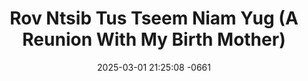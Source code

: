 ---
layout: movie-video-data
date: 2025-03-01 21:25:08 -0661
categories: movie

# Site Attributes
title: "Rov Ntsib Tus Tseem Niam Yug (A Reunion With My Birth Mother)"
permalink: "/movie/Rov_Ntsib_Tus_Tseem_Niam_Yug_(A_Reunion_With_My_Birth_Mother)"

# Movie Attributes
synopsis: "Rov ntsib tus tseem niam yug yog peb Hmoob ib zai veeb vam uas tau tshwm sim los ntawm ib tsev neeg Hmoob uas tau khiav tsov rog tawm hauv tebchaws Lostsuas los rau Thaibteb rau thaum xyoo 1986. Lub sijhawm law los yuav tuag txog rau ciamteb Thaib ntawd law raug tub rog Nplogliab tua. Ib ntsais muag xwb ib tug cia li tsis pom ib tug li lawm. Niam thiab txiv los cia li plam nkawd tus ntxhais uas muaj hnub nyoog 4 xyoos xwb hos Npaujnyiag los yeej xav ntshe niam thiab txiv thiaj li los nyob rau lub yeej Thojnam Chiagkham hauv Thaibteb ces thiaj li tuaj rau America lawm. Hos ntawm Npaujnyiag ces lub sijhawm lawv tua tag ntawd nws thaj li tau poob rau hav zoov tau tau hnub. Thaum kawg pejxeem Thaib thiaj li tuaj pom nws thia tau coj nws los tom zos. Txawm tias Naujnyiag tshaib plab npaum li cas los nws tsis kam noj law tej zaub mov hlo li tsuas yog quaj thiab ncia nkaus xwb ua rau lawv tsis paub ua li cas li. Thaum kawg lawv thiaj li tau txiav txim siab coj nws mus rhiav Hmoob Thiaj li tau muab Npaujnyiag muag rau Hmoob Dhau li ntawd los Npaujniag thiaj li dhau los ua Hmoob ib tug ntxhais ghev, ib dia gab tsis tau nrog luag noj, ib daig zoo tsis tau nrog luag hnav, niaj hnub quaj ntsia ntsoov lub ntuj lub teb, thiab hu nws niam nws txiv uas yug nws Thaum kawg nws tsis nco qab txhua yam yav tag los li lawm. Qhov uas ua rau Npaujnyiag rov nisib nws niam thiab nws txiv yug nws ces tshuav tib gho uas nws tseem nco ntsoov nws lub npe Naujnyiag xwb."
producer: "Boua Long Vue"
director: ""
writer: "Boua Long Vue"
video_link: ""
genre: "Romance"
year: "2002"
release_type: "VHS"
storage: "Private"
thumbnail: "/assets/images/movie_thumbnails/Rov Ntsib Tus Tseem Niam Yug (A Reunion With My Birth Mother).jpeg"
publishing_company: "Apple Video Production"

# Sequels + Parts
base_movie: ""
total_parts: 0
sequel: ""

# Movie Cast
cast:
- name: "A Xiong"
- name: "Bao Nhia Yang"
- name: "Xiong Vang"
- name: "Ong Thao"
- name: "Yang Mee Vang"
---